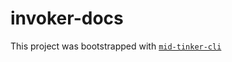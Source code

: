# invoker-docs

This project was bootstrapped with [`mid-tinker-cli`](https://github.com/meridianid/tinker-cli)